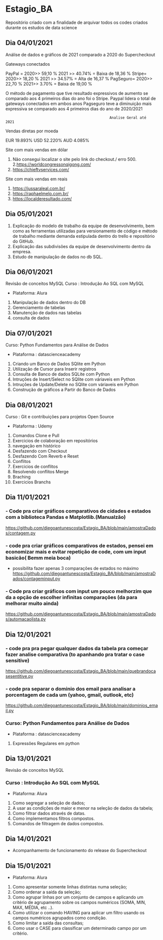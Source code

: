 # Estagio_BA
Repositório criado com a finalidade de arquivar todos os codes criados durante os estudos de data science

## Dia 04/01/2021

Análise de dados e gráficos de 2021 comparado a 2020 do Supercheckout


Gateways conectados

PayPal =          2020>>             59,10 %     2021 >> 40.74%  = Baixa de 18,36 %
Stripe=             2020>>            18,20  %     2021 >>  34.57%  =  Alta de 16,37 %
PagSeguro=    2020>>             22,70 %     2021>>     3.70%   = Baixa de 19,00 %

O método de pagamento que tive resultado expressivos de aumento se comparado aos 4 primeiros dias do ano foi o Stripe.
Paypal lidera o total de gateways conectados em ambos anos
Pagseguro teve a diminuição mais expressiva se comparado aos 4 primeiros dias do ano de 2020/2021

                                                                                  
                                                 	Analise Geral até  2021

Vendas diretas por moeda 

EUR 19.893%
USD 52.220%
AUD 4.085%

Site com mais vendas em dólar

1. Não consegui localizar o site pelo link do checkout./ erro  500. 2.https://worldcongressonqigong.com/
3. https://chieftvservices.com/

Site com mais vendas em reais

1. https://jussaraleal.com.br/
2. https://raphaelmelo.com.br/
3. https://localderesultado.com/

## Dia 05/01/2021

1. Explicação do modelo de trabalho da equipe de desenvolvimento, bem como as ferramentas utilizadas para versionamento de código e método de trabalho mediante demanda estipulada dentro do trello e repositório do GitHub.
2. Explicação das subdivisões da equipe de desenvolvimento dentro da empresa.
3. Estudo de manipulação de dados no db SQL.

## Dia 06/01/2021

Revisão de conceitos MySQL
Curso : Introdução Ao SQL com MySQL
- Plataforma: Alura

1. Manipulação de dados dentro do DB	
2. Gerenciamento de tabelas 	
3. Manutenção de dados nas tabelas
4. consulta de dados

## Dia 07/01/2021

Curso: Python Fundamentos para Análise de Dados
- Plataforma : datascienceacademy

1. Criando um Banco de Dados SQlite em Python
2. Utilização de Cursor para Inserir registros
3. Consulta de Banco de dados SQLite com Python
4. Intruções de Insert/Select no SQlite com váriaveis em Python
5. Intruções de Update/Delete no SQlite com váriaveis em Python
6. Construção de gráficos a Partir do Banco de Dados

## Dia 08/01/2021

Curso : Git e contribuições para projetos Open Source
- Plataforma : Udemy

1. Comandos Clone e Pull
2. Exercicios de colaboração em repositórios
3. navegação em histórico
4. Desfazendo com Checkout
5. Desfazendo Com Reverb e Reset
6. Conflitos
7. Exercicios de conflitos
8. Resolvendo conflitos Merge
9. Braching
10. Exercicios Branchs

## Dia 11/01/2021

### - Code pra criar gráficos comparativos de cidades e estados com a biblioteca Pandas e Matplotlib.(Manualzão) ###  
https://github.com/diegoantunescosta/Estagio_BA/blob/main/amostraDados/contagem.py

### - code pra criar gráficos comparativos de estados, pensei em economizar mais e evitar repetição de code, com um input basicão( Bemm meia boca) ###
- possibilita fazer apenas 3 comparações de estados no máximo
https://github.com/diegoantunescosta/Estagio_BA/blob/main/amostraDados/contageminput.py

### - Code pra criar gráficos com input um pouco melhorzim que da a opção de escolher infinitas comparações (da para melhorar muito ainda) ###
https://github.com/diegoantunescosta/Estagio_BA/blob/main/amostraDados/automacaolista.py


## Dia 12/01/2021
 
 ### - code pra pra pegar qualquer dados da tabela pra começar fazer analise comparativa (to apanhando pra tratar o case sensitive) ###
https://github.com/diegoantunescosta/Estagio_BA/blob/main/quebrandocasesentitive.py

### - code pra separar o dominio dos email para analisar a porcentagem de cada um (yahoo, gmail, outlook, etc)
https://github.com/diegoantunescosta/Estagio_BA/blob/main/dominios_email.py

### Curso: Python Fundamentos para Análise de Dados
- Plataforma : datascienceacademy

1. Expressôes Regulares em python


## Dia 13/01/2021

Revisão de conceitos MySQL
### Curso : Introdução Ao SQL com MySQL
- Plataforma: Alura

1. Como segregar a seleção de dados;
2. A usar as condições de maior e menor 
na seleção de dados da tabela;
3. Como filtrar dados através de datas.
4. Como implementamos filtros compostos.
5. Comandos de filtragem de dados compostos.

## Dia 14/01/2021

- Acompanhamento de funcionamento do release do Supercheckout

## Dia 15/01/2021

- Plataforma: Alura

1. Como apresentar somente linhas distintas numa seleção;
2. Como ordenar a saída da seleção;
3. Como agrupar linhas por um conjunto de campos e aplicando um critério de agrupamento sobre os campos numéricos (SOMA, MIN, MAX, MÉDIA, etc ..).
4. Como utilizar o comando HAVING para aplicar um filtro usando os campos numéricos agrupados como condição.
5. Como limitar a saída das consultas;
6. Como usar o CASE para classificar um determinado campo por um critério.


 
 
 
